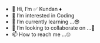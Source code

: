 - 👋 Hi, I’m ✅ Kundan ♦
- 👀 I’m interested in Coding
- 🌱 I’m currently learning ...😎
- 💞️ I’m looking to collaborate on ...🥸
- 📫 How to reach me ...🙄

<!---
Kkbhau/Kkbhau is a ✨ special ✨ repository because its `README.md` (this file) appears on your GitHub profile.
You can click the Preview link to take a look at your changes.
--->
